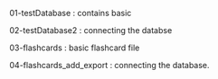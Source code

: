 01-testDatabase : contains basic



02-testDatabase2 : connecting the databse



03-flashcards : basic flashcard file



04-flashcards_add_export : connecting the database. 



